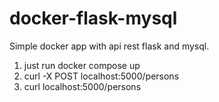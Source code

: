 # docker-flask-mysql
Simple docker app with api rest flask and mysql.

1. just run docker compose up
2. curl -X POST localhost:5000/persons
3. curl localhost:5000/persons
